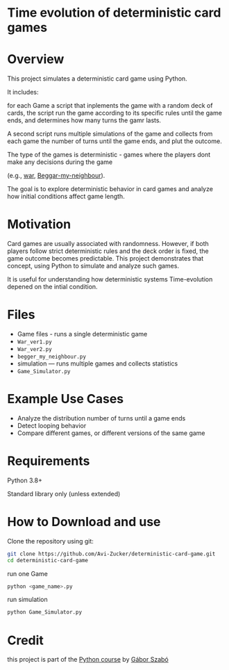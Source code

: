 # Time evolution of deterministic card games

# Overview
This project simulates a deterministic card game using Python.

It includes:

for each Game a script that inplements the game with a random deck of cards, the script run the game
              according to its specific rules until the game ends, and determines how many turns the gamr                 lasts.

A second script runs multiple simulations of the game and collects from each game the number of turns until the game ends, and plut the outcome.              

The type of the games is deterministic - games where the players dont make any decisions during the game

(e.g., [war](https://en.wikipedia.org/wiki/War_(card_game)), 
[Beggar-my-neighbour](https://en.wikipedia.org/wiki/Beggar-my-neighbour)).


The goal is to explore deterministic behavior in card games and analyze how initial conditions affect game length.

# Motivation

Card games are usually associated with randomness. However, if both players follow strict deterministic rules and the deck order is fixed, the game outcome becomes predictable. This project demonstrates that concept, using Python to simulate and analyze such games.

It is useful for understanding how deterministic systems Time-evolution depened on the intial condition.

# Files
- Game files - runs a single deterministic game
- `War_ver1.py`
- `War_ver2.py`
- `begger_my_neighbour.py`
- simulation — runs multiple games and collects statistics
- `Game_Simulator.py`

# Example Use Cases
- Analyze the distribution number of turns until a game ends
- Detect looping behavior
- Compare different games, or different versions of the same game

# Requirements
Python 3.8+

Standard library only (unless extended)

# How to Download and use
Clone the repository using git:

```bash
git clone https://github.com/Avi-Zucker/deterministic-card-game.git
cd deterministic-card-game
```

run one Game
```bash
python <game_name>.py
```

run simulation
```bash
python Game_Simulator.py
```

# Credit
this project is part of the [Python course](https://github.com/Code-Maven/wis-python-course-2025-03?tab=readme-ov-file) by [Gábor Szabó](https://github.com/szabgab)
